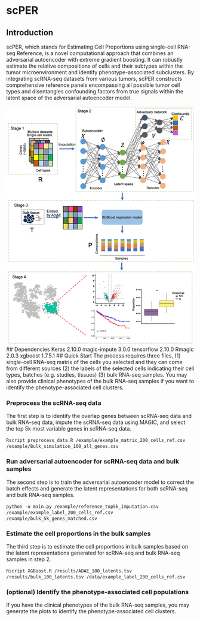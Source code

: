 # scPER
## Introduction
scPER, which stands for Estimating Cell Proportions using single-cell RNA-seq Reference, is a novel computational approach that combines an adversarial autoencoder with extreme gradient boosting. It can robustly estimate the relative compositions of cells and their subtypes within the tumor microenvironment and identify phenotype-associated subclusters. By integrating scRNA-seq datasets from various tumors, scPER constructs comprehensive reference panels encompassing all possible tumor cell types and disentangles confounding factors from true signals within the latent space of the adversarial autoencoder model.

<img src="./overview.png" height=10%>
## Dependencies
Keras 2.10.0
magic-impute 3.0.0
tensorflow 2.10.0
Rmagic 2.0.3
xgboost 1.7.5.1
## Quick Start
The process requires three files, (1) single-cell RNA-seq matrix of the cells you selected and they can come from different sources (2) the labels of the selected cells indicating their cell types, batches (e.g. studies, tissues) (3) bulk RNA-seq samples.
You may also provide clinical phenotypes of the bulk RNA-seq samples if you want to identify the phenotype-associated cell clusters. 

### Preprocess the scRNA-seq data
The first step is to identify the overlap genes between scRNA-seq data and bulk RNA-seq data, impute the scRNA-seq data using MAGIC, and select the top 5k most variable genes in scRNA-seq data. 

```
Rscript preprocess_data.R /example/example_matrix_200_cells_ref.csv /example/Bulk_simulation_100_all_genes.csv
```

### Run adversarial autoencoder for scRNA-seq data and bulk samples

The second step is to train the adversarial autoencoder model to correct the batch effects and generate the latent representations for both scRNA-seq and bulk RNA-seq samples. 

```
python -u main.py /example/reference_top5k_imputation.csv  /example/example_label_200_cells_ref.csv  /example/bulk_5k_genes_matched.csv
```
### Estimate the cell proportions in the bulk samples
The third step is to estimate the cell proportions in bulk samples based on the latent representations generated for scRNA-seq and bulk RNA-seq samples in step 2.

```
Rscript XGBoost.R /results/ADAE_100_latents.tsv /results/bulk_100_latents.tsv /data/example_label_200_cells_ref.csv
```
### (optional) Identify the phenotype-associated cell populations
If you have the clinical phenotypes of the bulk RNA-seq samples, you may generate the plots to identify the phenotype-associated cell clusters. 
